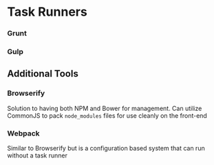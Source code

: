 # Task Runners

### Grunt

### Gulp

## Additional Tools

### Browserify
Solution to having both NPM and Bower for management. Can utilize CommonJS to pack `node_modules` files for use cleanly on the front-end

### Webpack
Similar to Browserify but is a configuration based system that can run without a task runner